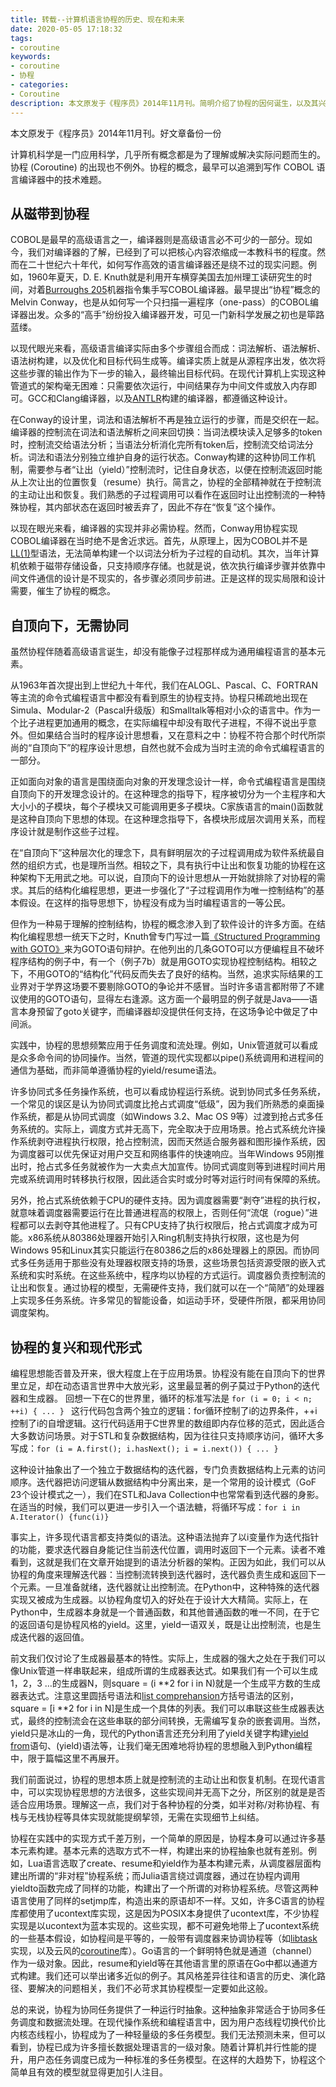 ```yaml
---
title: 转载--计算机语言协程的历史、现在和未来
date: 2020-05-05 17:18:32
tags:
- coroutine
keywords:
- coroutine
- 协程
- categories:
- Coroutine
description: 本文原发于《程序员》2014年11月刊。简明介绍了协程的因何诞生，以及其兴衰史。
---
```


本文原发于《程序员》2014年11月刊。好文章备份一份

计算机科学是一门应用科学，几乎所有概念都是为了理解或解决实际问题而生的。协程 (Coroutine) 的出现也不例外。协程的概念，最早可以追溯到写作 COBOL 语言编译器中的技术难题。

## 从磁带到协程   

COBOL是最早的高级语言之一，编译器则是高级语言必不可少的一部分。现如今，我们对编译器的了解，已经到了可以把核心内容浓缩成一本教科书的程度。然而在二十世纪六十年代，如何写作高效的语言编译器还是绕不过的现实问题。例如，1960年夏天，D. E. Knuth就是利用开车横穿美国去加州理工读研究生的时间，对着[Burroughs 205](https://www.cs.virginia.edu/brochure/images/manuals/b205/central/central.html)机器指令集手写COBOL编译器。最早提出“协程”概念的Melvin Conway，也是从如何写一个只扫描一遍程序（one-pass）的COBOL编译器出发。众多的“高手”纷纷投入编译器开发，可见一门新科学发展之初也是筚路蓝缕。

以现代眼光来看，高级语言编译实际由多个步骤组合而成：词法解析、语法解析、语法树构建，以及优化和目标代码生成等。编译实质上就是从源程序出发，依次将这些步骤的输出作为下一步的输入，最终输出目标代码。在现代计算机上实现这种管道式的架构毫无困难：只需要依次运行，中间结果存为中间文件或放入内存即可。GCC和Clang编译器，以及[ANTLR](http://www.antlr.org/)构建的编译器，都遵循这种设计。

在Conway的设计里，词法和语法解析不再是独立运行的步骤，而是交织在一起。编译器的控制流在词法和语法解析之间来回切换：当词法模块读入足够多的token时，控制流交给语法分析；当语法分析消化完所有token后，控制流交给词法分析。词法和语法分别独立维护自身的运行状态。Conway构建的这种协同工作机制，需要参与者“让出（yield）”控制流时，记住自身状态，以便在控制流返回时能从上次让出的位置恢复（resume）执行。简言之，协程的全部精神就在于控制流的主动让出和恢复。我们熟悉的子过程调用可以看作在返回时让出控制流的一种特殊协程，其内部状态在返回时被丢弃了，因此不存在“恢复”这个操作。

以现在眼光来看，编译器的实现并非必需协程。然而，Conway用协程实现COBOL编译器在当时绝不是舍近求远。首先，从原理上，因为COBOL并不是[LL(1)](https://en.wikipedia.org/wiki/LL_parser)型语法，无法简单构建一个以词法分析为子过程的自动机。其次，当年计算机依赖于磁带存储设备，只支持顺序存储。也就是说，依次执行编译步骤并依靠中间文件通信的设计是不现实的，各步骤必须同步前进。正是这样的现实局限和设计需要，催生了协程的概念。

## 自顶向下，无需协同

虽然协程伴随着高级语言诞生，却没有能像子过程那样成为通用编程语言的基本元素。

从1963年首次提出到上世纪九十年代，我们在ALOGL、Pascal、C、FORTRAN等主流的命令式编程语言中都没有看到原生的协程支持。协程只稀疏地出现在Simula、Modular-2（Pascal升级版）和Smalltalk等相对小众的语言中。作为一个比子进程更加通用的概念，在实际编程中却没有取代子进程，不得不说出乎意外。但如果结合当时的程序设计思想看，又在意料之中：协程不符合那个时代所崇尚的“自顶向下”的程序设计思想，自然也就不会成为当时主流的命令式编程语言的一部分。

正如面向对象的语言是围绕面向对象的开发理念设计一样，命令式编程语言是围绕自顶向下的开发理念设计的。在这种理念的指导下，程序被切分为一个主程序和大大小小的子模块，每个子模块又可能调用更多子模块。C家族语言的main()函数就是这种自顶向下思想的体现。在这种理念指导下，各模块形成层次调用关系，而程序设计就是制作这些子过程。

在“自顶向下”这种层次化的理念下，具有鲜明层次的子过程调用成为软件系统最自然的组织方式，也是理所当然。相较之下，具有执行中让出和恢复功能的协程在这种架构下无用武之地。可以说，自顶向下的设计思想从一开始就排除了对协程的需求。其后的结构化编程思想，更进一步强化了“子过程调用作为唯一控制结构”的基本假设。在这样的指导思想下，协程没有成为当时编程语言的一等公民。

但作为一种易于理解的控制结构，协程的概念渗入到了软件设计的许多方面。在结构化编程思想一统天下之时，Knuth曾专门写过一篇[《Structured Programming with GOTO》](http://c2.com/cgi/wiki?StructuredProgrammingWithGoToStatements)来为GOTO语句辩护。在他列出的几条GOTO可以方便编程且不破坏程序结构的例子中，有一个（例子7b）就是用GOTO实现协程控制结构。相较之下，不用GOTO的“结构化”代码反而失去了良好的结构。当然，追求实际结果的工业界对于学界这场要不要剔除GOTO的争论并不感冒。当时许多语言都附带了不建议使用的GOTO语句，显得左右逢源。这方面一个最明显的例子就是Java——语言本身预留了goto关键字，而编译器却没提供任何支持，在这场争论中做足了中间派。

实践中，协程的思想频繁应用于任务调度和流处理。例如，Unix管道就可以看成是众多命令间的协同操作。当然，管道的现代实现都以pipe()系统调用和进程间的通信为基础，而非简单遵循协程的yield/resume语法。

许多协同式多任务操作系统，也可以看成协程运行系统。说到协同式多任务系统，一个常见的误区是认为协同式调度比抢占式调度“低级”，因为我们所熟悉的桌面操作系统，都是从协同式调度（如Windows 3.2、Mac OS 9等）过渡到抢占式多任务系统的。实际上，调度方式并无高下，完全取决于应用场景。抢占式系统允许操作系统剥夺进程执行权限，抢占控制流，因而天然适合服务器和图形操作系统，因为调度器可以优先保证对用户交互和网络事件的快速响应。当年Windows 95刚推出时，抢占式多任务就被作为一大卖点大加宣传。协同式调度则等到进程时间片用完或系统调用时转移执行权限，因此适合实时或分时等对运行时间有保障的系统。

另外，抢占式系统依赖于CPU的硬件支持。因为调度器需要“剥夺”进程的执行权，就意味着调度器需要运行在比普通进程高的权限上，否则任何“流氓（rogue）”进程都可以去剥夺其他进程了。只有CPU支持了执行权限后，抢占式调度才成为可能。x86系统从80386处理器开始引入Ring机制支持执行权限，这也是为何Windows 95和Linux其实只能运行在80386之后的x86处理器上的原因。而协同式多任务适用于那些没有处理器权限支持的场景，这些场景包括资源受限的嵌入式系统和实时系统。在这些系统中，程序均以协程的方式运行。调度器负责控制流的让出和恢复。通过协程的模型，无需硬件支持，我们就可以在一个“简陋”的处理器上实现多任务系统。许多常见的智能设备，如运动手环，受硬件所限，都采用协同调度架构。

## 协程的复兴和现代形式

编程思想能否普及开来，很大程度上在于应用场景。协程没有能在自顶向下的世界里立足，却在动态语言世界中大放光彩，这里最显著的例子莫过于Python的迭代器和生成器。
回想一下在C的世界里，循环的标准写法是
`for (i = 0; i < n; ++i) { ... } `
这行代码包含两个独立的逻辑：for循环控制了i的边界条件，++i控制了i的自增逻辑。这行代码适用于C世界里的数组即内存位移的范式，因此适合大多数访问场景。对于STL和复杂数据结构，因为往往只支持顺序访问，循环大多写成：`for (i = A.first(); i.hasNext(); i = i.next()) { ... } `

这种设计抽象出了一个独立于数据结构的迭代器，专门负责数据结构上元素的访问顺序。迭代器把访问逻辑从数据结构中分离出来，是一个常用的设计模式（GoF 23个设计模式之一），我们在STL和Java Collection中也常常看到迭代器的身影。在适当的时候，我们可以更进一步引入一个语法糖，将循环写成：```for i in A.Iterator() {func(i)}```

事实上，许多现代语言都支持类似的语法。这种语法抛弃了以i变量作为迭代指针的功能，要求迭代器自身能记住当前迭代位置，调用时返回下一个元素。读者不难看到，这就是我们在文章开始提到的语法分析器的架构。正因为如此，我们可以从协程的角度来理解迭代器：当控制流转换到迭代器时，迭代器负责生成和返回下一个元素。一旦准备就绪，迭代器就让出控制流。在Python中，这种特殊的迭代器实现又被成为生成器。以协程角度切入的好处在于设计大大精简。实际上，在Python中，生成器本身就是一个普通函数，和其他普通函数的唯一不同，在于它的返回语句是协程风格的yield。这里，yield一语双关，既是让出控制流，也是生成迭代器的返回值。

前文我们仅讨论了生成器最基本的特性。实际上，生成器的强大之处在于我们可以像Unix管道一样串联起来，组成所谓的生成器表达式。如果我们有一个可以生成1，2，3 …的生成器N，则square = (i **2 for i in N)就是一个生成平方数的生成器表达式。注意这里圆括号语法和[list comprehansion](http://en.wikipedia.org/wiki/List_comprehension)方括号语法的区别，square = [i **2 for i in N]是生成一个具体的列表。我们可以串联这些生成器表达式，最终的控制流会在这些串联的部分间转换，无需编写复杂的嵌套调用。当然，yield只是冰山的一角，现代的Python语言还充分利用了yield关键字构建[yield from](https://www.python.org/dev/peps/pep-0380/)语句、(yield)语法等，让我们毫无困难地将协程的思想融入到Python编程中，限于篇幅这里不再展开。

我们前面说过，协程的思想本质上就是控制流的主动让出和恢复机制。在现代语言中，可以实现协程思想的方法很多，这些实现间并无高下之分，所区别的就是是否适合应用场景。理解这一点，我们对于各种协程的分类，如半对称/对称协程、有栈与无栈协程等具体实现就能提纲挈领，无需在实现细节上纠结。

协程在实践中的实现方式千差万别，一个简单的原因是，协程本身可以通过许多基本元素构建。基本元素的选取方式不一样，构建出来的协程抽象也就有差别。例如，Lua语言选取了create、resume和yield作为基本构建元素，从调度器层面构建出所谓的“非对程”协程系统；而Julia语言绕过调度器，通过在协程内调用yieldto函数完成了同样的功能，构建出了一个所谓的对称协程系统。尽管这两种语言使用了同样的setjmp库，构造出来的原语却不一样。又如，许多C语言的协程库都使用了ucontext库实现，这是因为POSIX本身提供了ucontext库，不少协程实现是以ucontext为蓝本实现的。这些实现，都不可避免地带上了ucontext系统的一些基本假设，如协程间是平等的，一般带有调度器来协调协程等（如[libtask](http://swtch.com/libtask/)实现，以及云风的[coroutine](http://blog.codingnow.com/2012/07/c_coroutine.html)库）。Go语言的一个鲜明特色就是通道（channel）作为一级对象。因此，resume和yield等在其他语言里的原语在Go中都以通道方式构建。我们还可以举出诸多近似的例子。其风格差异往往和语言的历史、演化路径、要解决的问题相关，我们不必苛求其协程模型一定要如此这般。

总的来说，协程为协同任务提供了一种运行时抽象。这种抽象非常适合于协同多任务调度和数据流处理。在现代操作系统和编程语言中，因为用户态线程切换代价比内核态线程小，协程成为了一种轻量级的多任务模型。我们无法预测未来，但可以看到，协程已成为许多擅长数据处理语言的一级对象。随着计算机并行性能的提升，用户态任务调度已成为一种标准的多任务模型。在这样的大趋势下，协程这个简单且有效的模型就显得更加引人注目。